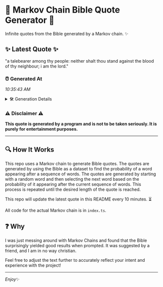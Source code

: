 # 📖 Markov Chain Bible Quote Generator 📖

Infinite quotes from the Bible generated by a Markov chain. ✨

## ✨ Latest Quote ✨
"a talebearer among thy people: neither shalt thou stand against the blood of thy neighbour; i am the lord."

### ⏰ Generated At
*10:35:43 AM*

<details>
    <summary>🛠️ Generation Details</summary>
    <p>
        <strong>🌱 Seed:</strong> a<br>
        <strong>🔄 Iterations:</strong> 18<br>
        <strong>📜 Context History:</strong><br>[ a ]: talebearer<br>[ a, talebearer ]: among<br>[ a, talebearer, among ]: thy<br>[ a, talebearer, among, thy ]: people:<br>[ a, talebearer, among, thy, people: ]: neither<br>[ a, talebearer, among, thy, people:, neither ]: shalt<br>[ talebearer, among, thy, people:, neither, shalt ]: thou<br>[ among, thy, people:, neither, shalt, thou ]: stand<br>[ thy, people:, neither, shalt, thou, stand ]: against<br>[ people:, neither, shalt, thou, stand, against ]: the<br>[ neither, shalt, thou, stand, against, the ]: blood<br>[ shalt, thou, stand, against, the, blood ]: of<br>[ thou, stand, against, the, blood, of ]: thy<br>[ stand, against, the, blood, of, thy ]: neighbour;<br>[ against, the, blood, of, thy, neighbour; ]: i<br>[ the, blood, of, thy, neighbour;, i ]: am<br>[ blood, of, thy, neighbour;, i, am ]: the<br>[ of, thy, neighbour;, i, am, the ]: lord.<br>
    </p>
</details>

### ⚠️ Disclaimer ⚠️
**This quote is generated by a program and is not to be taken seriously. It is purely for entertainment purposes.**

---

## 🔍 How It Works

This repo uses a Markov chain to generate Bible quotes. The quotes are generated by using the Bible as a dataset to find the probability of a word appearing after a sequence of words. The quotes are generated by starting with a random word and then selecting the next word based on the probability of it appearing after the current sequence of words. This process is repeated until the desired length of the quote is reached.

This repo will update the latest quote in this README every 10 minutes. ⏳

All code for the actual Markov chain is in `index.ts`.

## ❓ Why

I was just messing around with Markov Chains and found that the Bible surprisingly yielded good results when prompted. 
It was suggested by a friend, and I am in no way christian.

Feel free to adjust the text further to accurately reflect your intent and experience with the project!

---

*Enjoy*✨
